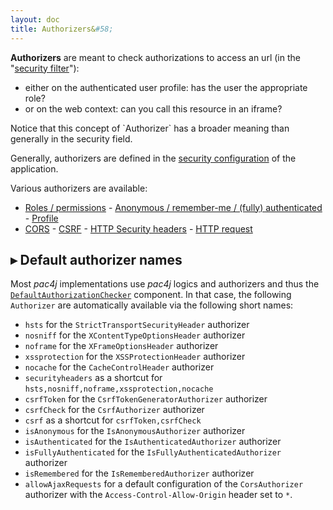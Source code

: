```yaml
---
layout: doc
title: Authorizers&#58;
---
```


**Authorizers** are meant to check authorizations to access an url (in the "[security filter](/docs/how-to-implement-pac4j-for-a-new-framework.html#a-secure-an-url)"):

* either on the authenticated user profile: has the user the appropriate role?
* or on the web context: can you call this resource in an iframe?

<div class="alert alert-danger"><i class="fa fa-exclamation-triangle" aria-hidden="true"></i> Notice that this concept of `Authorizer` has a broader meaning than generally in the security field.</div>



Generally, authorizers are defined in the [security configuration](/docs/config.html) of the application.

Various authorizers are available:

- [Roles / permissions](/docs/authorizers/profile-authorizers.html#roles--permissions) - [Anonymous / remember-me / (fully) authenticated](/docs/authorizers/profile-authorizers.html#authentication-levels) - [Profile](/docs/authorizers/profile-authorizers.html#profile)
- [CORS](/docs/authorizers/web-authorizers.html#cors) - [CSRF](/docs/authorizers/web-authorizers.html#csrf) - [HTTP Security headers](/docs/authorizers/web-authorizers.html#http-security-headers) - [HTTP request](/docs/authorizers/web-authorizers.html#http-request)


## &#9656; Default authorizer names

Most *pac4j* implementations use *pac4j* logics and authorizers and thus the [`DefaultAuthorizationChecker`](https://github.com/pac4j/pac4j/blob/master/pac4j-core/src/main/java/org/pac4j/core/authorization/checker/DefaultAuthorizationChecker.java) component. In that case, the following `Authorizer` are automatically available via the following short names:

- `hsts` for the `StrictTransportSecurityHeader` authorizer
- `nosniff` for the `XContentTypeOptionsHeader` authorizer
- `noframe` for the `XFrameOptionsHeader` authorizer
- `xssprotection` for the `XSSProtectionHeader` authorizer
- `nocache` for the `CacheControlHeader` authorizer
- `securityheaders` as a shortcut for `hsts,nosniff,noframe,xssprotection,nocache`
- `csrfToken` for the `CsrfTokenGeneratorAuthorizer` authorizer
- `csrfCheck` for the `CsrfAuthorizer` authorizer
- `csrf` as a shortcut for `csrfToken,csrfCheck`
- `isAnonymous` for the `IsAnonymousAuthorizer` authorizer
- `isAuthenticated` for the `IsAuthenticatedAuthorizer` authorizer
- `isFullyAuthenticated` for the `IsFullyAuthenticatedAuthorizer` authorizer
- `isRemembered` for the `IsRememberedAuthorizer` authorizer
- `allowAjaxRequests` for a default configuration of the `CorsAuthorizer` authorizer with the `Access-Control-Allow-Origin` header set to `*`.
